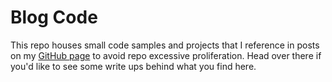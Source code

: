 # Blog Code

This repo houses small code samples and projects that I reference in posts on my [GitHub page](https://jameselliothart.github.io/) to avoid repo excessive proliferation.
Head over there if you'd like to see some write ups behind what you find here.

